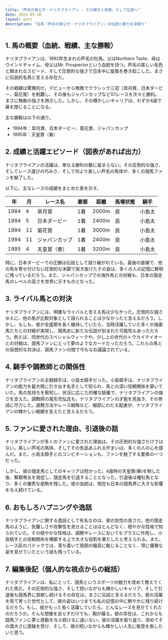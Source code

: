 ```yaml
---
title: "芦毛の貴公子・ナリタブライアン - その輝きと悲劇、そして伝説へ"
date: 2025-05-18
layout: post
description: "名馬『芦毛の貴公子・ナリタブライアン』の伝説と魅力を深堀り"
---
```


## 1. 馬の概要（血統、戦績、主な勝鞍）

ナリタブライアンは、1992年生まれの芦毛の牡馬。父はNorthern Taste、母はウインドチャイム、母父はMr. Prospectorという血統を持つ。芦毛の美しい毛色と類まれなスピード、そして圧倒的な強さで日本中に旋風を巻き起こした、まさに伝説的名馬と言える存在だ。

その戦績は驚異的だ。デビューから無敗でクラシック三冠（皐月賞、日本ダービー、菊花賞）を制覇し、その後もジャパンカップなどG1レースを次々と勝利。まさに無敵の強さを誇示した。しかし、その輝かしいキャリアは、わずか4歳で幕を閉じることになる。

主な勝鞍は以下の通り。

* 1994年：皐月賞、日本ダービー、菊花賞、ジャパンカップ
* 1995年：天皇賞（春）


## 2. 成績と活躍エピソード（図表があれば出力）

ナリタブライアンの活躍は、単なる勝利の数に留まらない。その圧倒的な強さ、そしてレース運びの巧みさ、そして何より美しい芦毛の馬体が、多くの競馬ファンを魅了した。

以下に、主なレースの成績をまとめた表を示す。

| 年 | 月 | レース名 | 着順 | 距離 | 馬場状態 | 騎手 |
|---|---|---|---|---|---|---|
| 1994 | 4 | 皐月賞 | 1着 | 2000m | 良 | 小島太 |
| 1994 | 5 | 日本ダービー | 1着 | 2400m | 良 | 小島太 |
| 1994 | 11 | 菊花賞 | 1着 | 3000m | 良 | 小島太 |
| 1994 | 11 | ジャパンカップ | 1着 | 2400m | 良 | 小島太 |
| 1995 | 4 | 天皇賞（春） | 1着 | 3200m | 良 | 小島太 |


特に、日本ダービーでの圧勝は伝説として語り継がれている。最後の直線で、他の馬を寄せ付けない圧倒的な末脚で突き抜けたその姿は、多くの人の記憶に鮮明に残っているだろう。また、ジャパンカップでの海外馬との対戦も、日本の競走馬のレベルの高さを世界に示すものとなった。


## 3. ライバル馬との対決

ナリタブライアンには、明確なライバルと言える馬は少なかった。圧倒的な強さゆえに、他の馬が比較対象として語られることは少なかったと言えるだろう。しかし、もしも、彼が全盛期を長く維持していたら、当時活躍していた多くの強豪馬たちとの対戦が実現し、競馬史に新たな伝説が刻まれた可能性もあっただろう。例えば、同世代のスペシャルウィークや、少し上の世代のトウカイテイオーとの対戦は、競馬ファンにとって夢のようなカードだっただろう。これらの馬との仮想的な対決は、競馬ファンの間で今もなお議論されている。


## 4. 騎手や調教師との関係性

ナリタブライアンの主戦騎手は、小島太騎手だった。小島騎手は、ナリタブライアンの能力を最大限に引き出す名手として知られ、馬との深い信頼関係を築いていた。馬の気持ちを察知し、状況に応じた的確な騎乗で、ナリタブライアンの強さを支えた。調教師の尾形充弘氏も、ナリタブライアンの才能を見抜き、その育成に尽力した。調教方法やレース戦略など、細部にわたる配慮が、ナリタブライアンの輝かしい戦績を支えたと言えるだろう。


## 5. ファンに愛された理由、引退後の話

ナリタブライアンが多くのファンに愛された理由は、その圧倒的な強さだけではない。美しい芦毛の馬体、そしてその気品あふれる佇まいは、多くの人の心を掴んだ。また、小島太騎手とのコンビネーションも、ファンを魅了する要素の一つだった。

しかし、彼の競走馬としてのキャリアは短かった。4歳時の天皇賞(春)を制した後、繋靭帯炎を発症し、競走馬を引退することとなった。引退後は種牡馬となり、多くの優秀な産駒を残した。彼の血統は、現在も日本の競馬界に大きな影響を与え続けている。


## 6. おもしろハプニングや逸話

ナリタブライアンに関する逸話として有名なのは、彼の気性の良さだ。他の競走馬のように、気難しさや攻撃性を見せることはほとんどなく、穏やかな性格で知られていた。その穏やかな性格は、調教やレースにおいてもプラスに作用し、小島騎手との信頼関係を構築する上で大きな役割を果たしたと考えられる。また、レース前のパドックでは、落ち着いて周囲の騒音に動じることなく、常に優雅な姿を見せていたという話も残っている。


## 7. 編集後記（個人的な視点からの総括）

ナリタブライアンは、私にとって、競馬というスポーツの魅力を改めて教えてくれた馬だ。その圧倒的な強さ、そして短いながらも輝かしいキャリア、そして引退後も競馬界に貢献し続けるその存在は、まさに伝説と言えるだろう。彼の活躍を見て育った世代として、彼の姿はいつまでも私の記憶の中に鮮やかに残り続けるだろう。もし、彼がもっと長く活躍していたら、どんなレースを見せてくれたのだろうか。そんな想像を巡らすだけでも、胸が躍る。彼の存在は、これからも競馬ファンに夢と感動を与え続けるに違いない。彼の活躍を振り返り、改めてその偉大さに感銘を受け、そして、彼の短いながらも輝かしい人生に敬意を表したいと思う。
